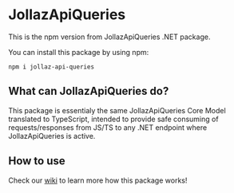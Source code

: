 # JollazApiQueries

This is the npm version from JollazApiQueries .NET package.

You can install this package by using npm:

`npm i jollaz-api-queries`

## What can JollazApiQueries do?

This package is essentialy the same JollazApiQueries Core Model translated to TypeScript, intended to provide safe consuming of requests/responses from JS/TS to any .NET endpoint where JollazApiQueries is active.

## How to use

Check our [wiki](https://github.com/jonathanlazaro1/jollaz-api-queries/wiki) to learn more how this package works!
